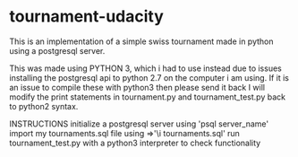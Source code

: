 # tournament-udacity
This is an implementation of a simple swiss tournament
made in python using a postgresql server.

This was made using PYTHON 3, which i had to use instead
due to issues installing the postgresql api to python 2.7
on the computer i am using. If it is an issue to compile
these with python3 then please send it back I will modify
the print statements in tournament.py and tournament_test.py
back to python2 syntax.

INSTRUCTIONS
initialize a postgresql server using 'psql server_name'
import my tournaments.sql file using =>'\i tournaments.sql'
run tournament_test.py with a python3 interpreter to check
functionality
